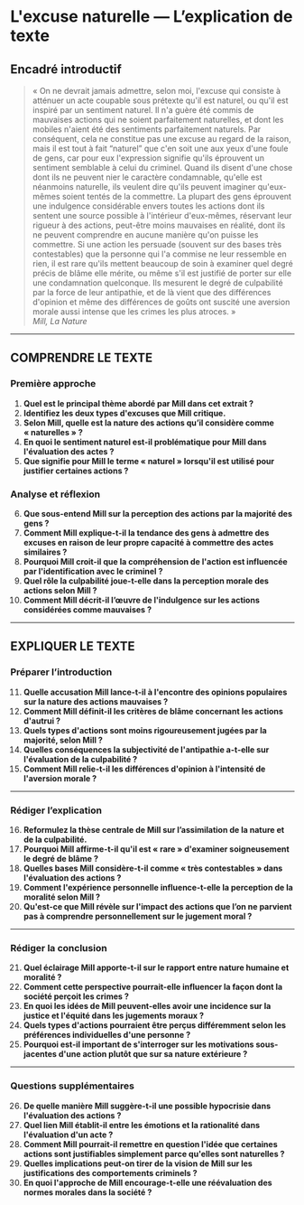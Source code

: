 # L'excuse naturelle — L’explication de texte

## Encadré introductif
> « On ne devrait jamais admettre, selon moi, l'excuse qui consiste à atténuer un acte coupable sous prétexte qu'il est naturel, ou qu'il est inspiré par un sentiment naturel. Il n'a guère été commis de mauvaises actions qui ne soient parfaitement naturelles, et dont les mobiles n'aient été des sentiments parfaitement naturels. Par conséquent, cela ne constitue pas une excuse au regard de la raison, mais il est tout à fait “naturel” que c'en soit une aux yeux d'une foule de gens, car pour eux l'expression signifie qu'ils éprouvent un sentiment semblable à celui du criminel. Quand ils disent d'une chose dont ils ne peuvent nier le caractère condamnable, qu'elle est néanmoins naturelle, ils veulent dire qu'ils peuvent imaginer qu'eux-mêmes soient tentés de la commettre. La plupart des gens éprouvent une indulgence considérable envers toutes les actions dont ils sentent une source possible à l'intérieur d'eux-mêmes, réservant leur rigueur à des actions, peut-être moins mauvaises en réalité, dont ils ne peuvent comprendre en aucune manière qu'on puisse les commettre. Si une action les persuade (souvent sur des bases très contestables) que la personne qui l'a commise ne leur ressemble en rien, il est rare qu'ils mettent beaucoup de soin à examiner quel degré précis de blâme elle mérite, ou même s'il est justifié de porter sur elle une condamnation quelconque. Ils mesurent le degré de culpabilité par la force de leur antipathie, et de là vient que des différences d'opinion et même des différences de goûts ont suscité une aversion morale aussi intense que les crimes les plus atroces. »  
> *Mill, La Nature*

---

## COMPRENDRE LE TEXTE

### Première approche

1. **Quel est le principal thème abordé par Mill dans cet extrait ?**  
2. **Identifiez les deux types d'excuses que Mill critique.**  
3. **Selon Mill, quelle est la nature des actions qu’il considère comme « naturelles » ?**  
4. **En quoi le sentiment naturel est-il problématique pour Mill dans l'évaluation des actes ?**  
5. **Que signifie pour Mill le terme « naturel » lorsqu'il est utilisé pour justifier certaines actions ?**  

### Analyse et réflexion

6. **Que sous-entend Mill sur la perception des actions par la majorité des gens ?**  
7. **Comment Mill explique-t-il la tendance des gens à admettre des excuses en raison de leur propre capacité à commettre des actes similaires ?**  
8. **Pourquoi Mill croit-il que la compréhension de l'action est influencée par l'identification avec le criminel ?**  
9. **Quel rôle la culpabilité joue-t-elle dans la perception morale des actions selon Mill ?**  
10. **Comment Mill décrit-il l’œuvre de l'indulgence sur les actions considérées comme mauvaises ?**  

---

## EXPLIQUER LE TEXTE

### Préparer l’introduction

11. **Quelle accusation Mill lance-t-il à l'encontre des opinions populaires sur la nature des actions mauvaises ?**  
12. **Comment Mill définit-il les critères de blâme concernant les actions d'autrui ?**  
13. **Quels types d'actions sont moins rigoureusement jugées par la majorité, selon Mill ?**  
14. **Quelles conséquences la subjectivité de l'antipathie a-t-elle sur l'évaluation de la culpabilité ?**  
15. **Comment Mill relie-t-il les différences d'opinion à l'intensité de l'aversion morale ?**  

---

### Rédiger l’explication

16. **Reformulez la thèse centrale de Mill sur l’assimilation de la nature et de la culpabilité.**  
17. **Pourquoi Mill affirme-t-il qu'il est « rare » d'examiner soigneusement le degré de blâme ?**  
18. **Quelles bases Mill considère-t-il comme « très contestables » dans l'évaluation des actions ?**  
19. **Comment l'expérience personnelle influence-t-elle la perception de la moralité selon Mill ?**  
20. **Qu'est-ce que Mill révèle sur l'impact des actions que l’on ne parvient pas à comprendre personnellement sur le jugement moral ?**  

---

### Rédiger la conclusion

21. **Quel éclairage Mill apporte-t-il sur le rapport entre nature humaine et moralité ?**  
22. **Comment cette perspective pourrait-elle influencer la façon dont la société perçoit les crimes ?**  
23. **En quoi les idées de Mill peuvent-elles avoir une incidence sur la justice et l'équité dans les jugements moraux ?**  
24. **Quels types d'actions pourraient être perçus différemment selon les préférences individuelles d'une personne ?**  
25. **Pourquoi est-il important de s'interroger sur les motivations sous-jacentes d'une action plutôt que sur sa nature extérieure ?**  

---

### Questions supplémentaires

26. **De quelle manière Mill suggère-t-il une possible hypocrisie dans l'évaluation des actions ?**  
27. **Quel lien Mill établit-il entre les émotions et la rationalité dans l'évaluation d'un acte ?**  
28. **Comment Mill pourrait-il remettre en question l'idée que certaines actions sont justifiables simplement parce qu'elles sont naturelles ?**  
29. **Quelles implications peut-on tirer de la vision de Mill sur les justifications des comportements criminels ?**  
30. **En quoi l'approche de Mill encourage-t-elle une réévaluation des normes morales dans la société ?**  
